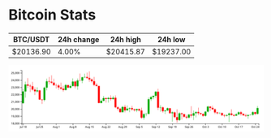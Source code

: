 # Bitcoin Stats

BTC/USDT|24h change|24h high|24h low|
|---|---|---|---|
|$20136.90|4.00%|$20415.87|$19237.00|

<img src="./chart.svg">

